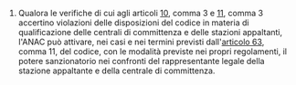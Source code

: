 1. Qualora le verifiche di cui agli articoli [10](/index.html?article=allegato-2.4-articolo-10&version=1), comma 3 e [11](/index.html?article=allegato-2.4-articolo-11&version=2), comma 3 accertino violazioni delle disposizioni del codice in materia di qualificazione delle centrali di committenza e delle stazioni appaltanti, l'ANAC può attivare, nei casi e nei termini previsti dall'[articolo 63](/index.html?article=articolo-63&version=2), comma 11, del codice, con le modalità previste nei propri regolamenti, il potere sanzionatorio nei confronti del rappresentante legale della stazione appaltante e della centrale di committenza.
